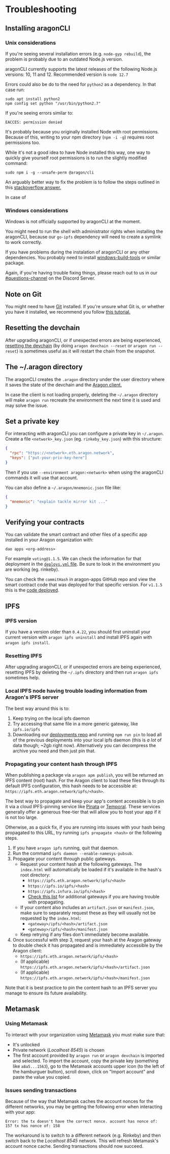 # Troubleshooting

## Installing aragonCLI

### Unix considerations <a href="#unix-considerations" id="unix-considerations"></a>

If you're seeing several installation errors (e.g. `node-gyp rebuild`), the problem is probably due to an outdated Node.js version.

aragonCLI currently supports the latest releases of the following Node.js versions: 10, 11 and 12. Recommended version is `node 12.7`&#x20;

Errors could also be do to the need for `python2` as a dependency. In that case run:

```
sudo apt install python2
npm config set python "/usr/bin/python2.7"
```

If you're seeing errors similar to:

```
EACCES: permission denied
```

It's probably because you originally installed Node with root permissions. Because of this, writing to your npm directory (`npm -i -g`) requires root permissions too.

While it's not a good idea to have Node installed this way, one way to quickly give yourself root permissions is to run the slightly modified command:

```
sudo npm i -g --unsafe-perm @aragon/cli
```

An arguably better way to fix the problem is to follow the steps outlined in this [stackoverflow answer.](https://stackoverflow.com/a/24404451)

In case of&#x20;



### Windows considerations <a href="#windows-considerations" id="windows-considerations"></a>

Windows is not officially supported by aragonCLI at the moment.

You might need to run the shell with administrator rights when installing the aragonCLI, because our `go-ipfs` dependency will need to create a symlink to work correctly.

If you have problems during the instalation of aragonCLI or any other dependencies. You probably need to install [windows-build-tools](https://www.npmjs.com/package/windows-build-tools) or similar package.

Again, if you're having trouble fixing things, please reach out to us in our [#questions-channel](https://discord.gg/XgCeeKYd) on the Discord Server.&#x20;

## Note on Git <a href="#note-on-git" id="note-on-git"></a>

You might need to have [Git](https://git-scm.com/) installed. If you're unsure what Git is, or whether you have it installed, we recommend you follow [this tutorial.](https://www.learnenough.com/git-tutorial/getting\_started)

## Resetting the devchain <a href="#resetting-the-devchain" id="resetting-the-devchain"></a>

After upgrading aragonCLI, or if unexpected errors are being experienced, [resetting the devchain](../aragoncli/main-commands.md) (by doing `aragon devchain --reset` or `aragon run --reset`) is sometimes useful as it will restart the chain from the snapshot.

## The \~/.aragon directory <a href="#the-aragon-directory" id="the-aragon-directory"></a>

The aragonCLI creates the `.aragon` directory under the user directory where it saves the state of the devchain and the [Aragon client.](../the-basics/the-aragon-client.md)

In case the client is not loading properly, deleting the `~/.aragon` directory will make `aragon run` recreate the environment the next time it is used and may solve the issue.

## Set a private key <a href="#set-a-private-key" id="set-a-private-key"></a>

For interacting with aragonCLI you can configure a private key in `~/.aragon`. Create a file `<network>_key.json` (eg. `rinkeby_key.json`) with this structure:

```json
{
  "rpc": "https://<network>.eth.aragon.network",
  "keys": ["put-your-priv-key-here"]
}
```

Then if you use `--environment aragon:<network>` when using the aragonCLI commands it will use that account.

You can also define a `~/.aragon/mnemonic.json` file like:

```json
{
  "mnemonic": "explain tackle mirror kit ..."
}
```

## Verifying your contracts <a href="#verifying-your-contracts" id="verifying-your-contracts"></a>

You can validate the smart contract and other files of a specific app installed in your Aragon organization with:

```
dao apps <org-address>
```

For example `voting@1.1.5`. We can check the information for that deployment in the [`deploys.yml` file](https://github.com/aragon/deployments/blob/470c6929674a4afe4f89f9a6917578f7e9486d39/environments/rinkeby/deploys.yml#L40). Be sure to look in the environment you are working (eg. rinkeby).

You can check the `commitHash` in aragon-apps GitHub repo and view the smart contract code that was deployed for that specific version. For `v1.1.5` this is the [code deployed](https://github.com/aragon/aragon-apps/blob/d99b6e9d62d3de47601077adb6b3b14fbe92f8a9/apps/voting/contracts/Voting.sol).

## IPFS <a href="#ipfs" id="ipfs"></a>

### IPFS version <a href="#ipfs-version" id="ipfs-version"></a>

If you have a version older than `0.4.22`, you should first uninstall your current version with `aragon ipfs uninstall` and install IPFS again with `aragon ipfs install`.

### Resetting IPFS <a href="#resetting-ipfs" id="resetting-ipfs"></a>

After upgrading aragonCLI, or if unexpected errors are being experienced, resetting IPFS by deleting the `~/.ipfs` directory and then run `aragon ipfs` sometimes help.

### Local IPFS node having trouble loading information from Aragon's IPFS server <a href="#local-ipfs-node-having-trouble-loading-information-from-aragon-s-ipfs-server" id="local-ipfs-node-having-trouble-loading-information-from-aragon-s-ipfs-server"></a>

The best way around this is to:

1. Keep trying on the local ipfs daemon
2. Try accessing that same file in a more generic gateway, like `ipfs.io/ipfs`
3. Downloading our [deployments repo](https://github.com/aragon/deployments) and running `npm run pin` to load all of the previous deployments into your local ipfs daemon (this is _a lot_ of data though; \~2gb right now). Alternatively you can decompress the archive you need and then just pin that.

### Propagating your content hash through IPFS <a href="#propagating-your-content-hash-through-ipfs" id="propagating-your-content-hash-through-ipfs"></a>

When publishing a package via `aragon apm publish`, you will be returned an IPFS content (root) hash. For the Aragon client to load these files through its default IPFS configuration, this hash needs to be accessible at: `https://ipfs.eth.aragon.network/ipfs/<hash>`.

The best way to propagate and keep your app's content accessible is to pin it via a cloud IPFS-pinning service like [Pinata](https://pinata.cloud/) or [Temporal](https://temporal.cloud/). These services generally offer a generous free-tier that will allow you to host your app if it is not too large.

Otherwise, as a quick fix, if you are running into issues with your hash being propagated to this URL, try running `ipfs propagate <hash>` or the following steps.

1. If you have `aragon ipfs` running, quit that daemon.
2. Run the command `ipfs daemon --enable-namesys-pubsub`.
3. Propagate your content through public gateways.
   * Request your content hash at the following gateways. The `index.html` will automatically be loaded if it's available in the hash's root directory:
     * `https://ipfs.eth.aragon.network/ipfs/<hash>`
     * `https://ipfs.io/ipfs/<hash>`
     * `https://ipfs.infura.io/ipfs/<hash>`
     * [Check this list](https://discuss.ipfs.io/t/curated-list-of-ipfs-gateways/620) for additional gateways if you are having trouble with propagating.
   * If your content also includes an `artifact.json` or `manifest.json`, make sure to separately request these as they will usually not be requested by the `index.html`:
     * `<gateway>/ipfs/<hash>/artifact.json`
     * `<gateway>/ipfs/<hash>/manifest.json`
   * Keep retrying if any files don't immediately become available.
4. Once successful with step 3, request your hash at the Aragon gateway to double check it has propagated and is immediately accessible by the Aragon client:
   * `https://ipfs.eth.aragon.network/ipfs/<hash>`
   * (If applicable) `https://ipfs.eth.aragon.network/ipfs/<hash>/artifact.json`
   * (If applicable) `https://ipfs.eth.aragon.network/ipfs/<hash>/manifest.json`

Note that it is best practice to pin the content hash to an IPFS server you manage to ensure its future availability.

## Metamask <a href="#metamask" id="metamask"></a>

### Using Metamask <a href="#using-metamask" id="using-metamask"></a>

To interact with your organization using [Metamask](https://metamask.io/) you must make sure that:

* It's unlocked
* Private network (_Localhost 8545_) is chosen
* The first account provided by `aragon run` or `aragon devchain` is imported and selected. To import the account, copy the private key (something like `a8a5...1563`), go to the Metamask accounts upper icon (to the left of the hamburguer button), scroll down, click on "Import account" and paste the value you copied.

### Issues sending transactions <a href="#issues-sending-transactions" id="issues-sending-transactions"></a>

Because of the way that Metamask caches the account nonces for the different networks, you may be getting the following error when interacting with your app:

```
Error: the tx doesn't have the correct nonce. account has nonce of: 157 tx has nonce of: 158
```

The workaround is to switch to a different network (e.g. Rinkeby) and then switch back to the _Localhost 8545_ network. This will refresh Metamask's account nonce cache. Sending transactions should now succeed.

